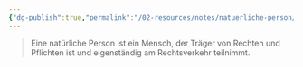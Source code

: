 ```yaml
---
{"dg-publish":true,"permalink":"/02-resources/notes/natuerliche-person/"}
---
```


>Eine natürliche Person ist ein Mensch, der Träger von Rechten und Pflichten ist und eigenständig am Rechtsverkehr teilnimmt.
